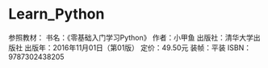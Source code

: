 # Learn_Python
参照教材：
书名：《零基础入门学习Python》
作者：小甲鱼
出版社：清华大学出版社
出版年：2016年11月01日（第01版）
定价：49.50元
装帧：平装
ISBN：9787302438205